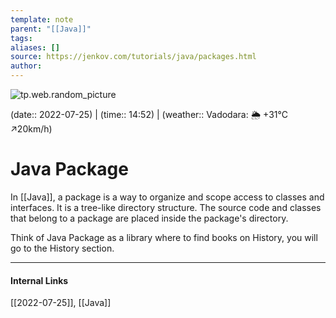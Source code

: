 ```yaml
---
template: note
parent: "[[Java]]"
tags: 
aliases: []
source: https://jenkov.com/tutorials/java/packages.html
author: 
---
```

![tp.web.random_picture](https://images.unsplash.com/photo-1463693396721-8ca0cfa2b3b5?crop=entropy&cs=tinysrgb&fit=crop&fm=jpg&h=300&ixid=MnwxfDB8MXxyYW5kb218MHx8dHJlZSxsYW5kc2NhcGUsd2F0ZXIsbW91bnRhaW58fHx8fHwxNjU4NzQwOTMw&ixlib=rb-1.2.1&q=80&utm_campaign=api-credit&utm_medium=referral&utm_source=unsplash_source&w=900)

(date:: 2022-07-25) | (time:: 14:52) | (weather:: Vadodara: 🌦   +31°C ↗20km/h)

# Java Package
In [[Java]], a package is a way to organize and scope access to classes and interfaces. It is a tree-like directory structure. The source code and classes that belong to a package are placed inside the package's directory.

Think of Java Package as a library where to find books on History, you will go to the History section.


---
#### Internal Links
[[2022-07-25]], [[Java]]